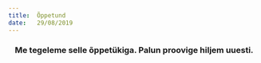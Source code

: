 ```yaml
---
title:  Õppetund
date:   29/08/2019
---
```


### <center>Me tegeleme selle õppetükiga. Palun proovige hiljem uuesti.</center>